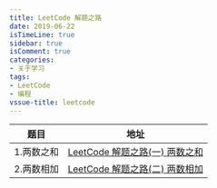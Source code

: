```yaml
---
title: LeetCode 解题之路
date: 2019-06-22
isTimeLine: true
sidebar: true
isComment: true
categories:
- 关于学习
tags: 
- LeetCode
- 编程
vssue-title: leetcode
---
```


|题目|地址|
|--|--|
|1.两数之和|[LeetCode 解题之路(一) 两数之和](https://www.yuque.com/taoxin/bdo7n8/onpksp) |
|2.两数相加|[LeetCode 解题之路(二) 两数相加](https://www.yuque.com/taoxin/bdo7n8/vhdn21) |
